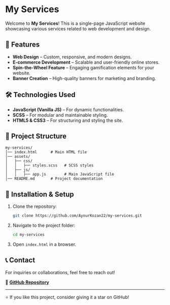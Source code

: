 # My Services

Welcome to **My Services**! This is a single-page JavaScript website showcasing various services related to web development and design.

## 🚀 Features
- **Web Design** – Custom, responsive, and modern designs.
- **E-commerce Development** – Scalable and user-friendly online stores.
- **Spin-the-Wheel Feature** – Engaging gamification elements for your website.
- **Banner Creation** – High-quality banners for marketing and branding.

## 🛠️ Technologies Used
- **JavaScript (Vanilla JS)** – For dynamic functionalities.
- **SCSS** – For modular and maintainable styling.
- **HTML5 & CSS3** – For structuring and styling the site.

## 📂 Project Structure
```
my-services/
│── index.html      # Main HTML file
│── assets/
│   ├── css/
│   │   ├── styles.scss   # SCSS styles
│   ├── js/
│   │   ├── app.js        # Main JavaScript file
│── README.md       # Project documentation
```

## 📌 Installation & Setup
1. Clone the repository:
   ```sh
   git clone https://github.com/AynurKozan22/my-services.git
   ```
2. Navigate to the project folder:
   ```sh
   cd my-services
   ```
3. Open `index.html` in a browser.

## 📞 Contact
For inquiries or collaborations, feel free to reach out!

🔗 **[GitHub Repository](https://github.com/AynurKozan22/my-services)**

---
⭐ If you like this project, consider giving it a star on GitHub!

